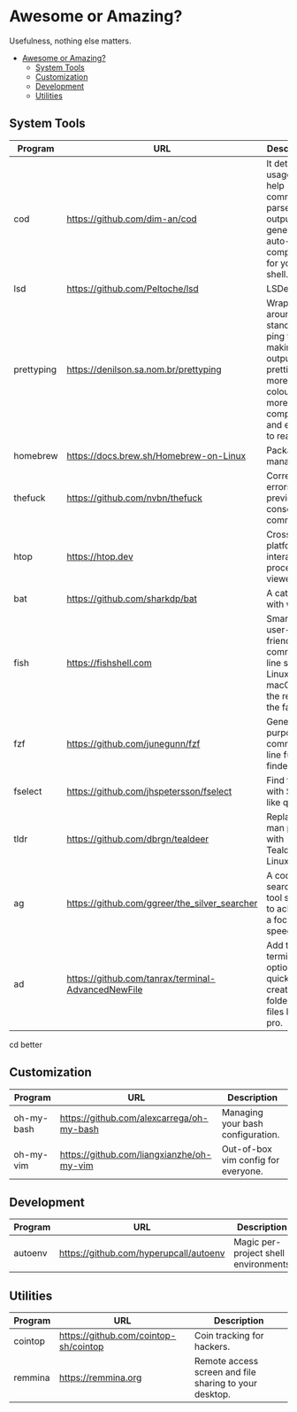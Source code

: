 # Awesome or Amazing?

Usefulness, nothing else matters.

- [Awesome or Amazing?](#awesome-or-amazing)
  - [System Tools](#system-tools)
  - [Customization](#customization)
  - [Development](#development)
  - [Utilities](#utilities)

## System Tools

| Program    | URL                                                | Description                                                                                                          |
| ---------- | -------------------------------------------------- | -------------------------------------------------------------------------------------------------------------------- |
| cod        | https://github.com/dim-an/cod                      | It detects usage of --help commands parses their output and generates auto-completions for your shell.               |
| lsd        | https://github.com/Peltoche/lsd                    | LSDeluxe.                                                                                                            |
| prettyping | https://denilson.sa.nom.br/prettyping              | Wrapper around the standard ping tool, making the output prettier, more colourful, more compact, and easier to read. |
| homebrew   | https://docs.brew.sh/Homebrew-on-Linux             | Package manager.                                                                                                     |
| thefuck    | https://github.com/nvbn/thefuck                    | Corrects errors in previous console commands.                                                                        |
| htop       | https://htop.dev                                   | Cross-platform interactive process viewer.                                                                           |
| bat        | https://github.com/sharkdp/bat                     | A cat  clone with wings.                                                                                             |
| fish       | https://fishshell.com                              | Smart and user-friendly command line shell for Linux, macOS, and the rest of the family.                             |
| fzf        | https://github.com/junegunn/fzf                    | General-purpose command-line fuzzy finder.                                                                           |
| fselect    | https://github.com/jhspetersson/fselect            | Find files with SQL-like queries.                                                                                    |
| tldr       | https://github.com/dbrgn/tealdeer                  | Replace man pages with Tealdeer on Linux                                                                             |
| ag         | https://github.com/ggreer/the_silver_searcher      | A code searching tool similar to ack, with a focus on speed.                                                         |
| ad         | https://github.com/tanrax/terminal-AdvancedNewFile | Add to your terminal the option to quickly create folders and files like a pro.                                      |
cd better

## Customization

| Program    | URL                                       | Description                         |
| ---------- | ----------------------------------------- | ----------------------------------- |
| oh-my-bash | https://github.com/alexcarrega/oh-my-bash | Managing your bash configuration.   |
| oh-my-vim  | https://github.com/liangxianzhe/oh-my-vim | Out-of-box vim config for everyone. |


## Development

| Program | URL                                    | Description                          |
| ------- | -------------------------------------- | ------------------------------------ |
| autoenv | https://github.com/hyperupcall/autoenv | Magic per-project shell environments |

## Utilities

| Program | URL                                   | Description                                            |
| ------- | ------------------------------------- | ------------------------------------------------------ |
| cointop | https://github.com/cointop-sh/cointop | Coin tracking for hackers.                             |
| remmina | https://remmina.org                   | Remote access screen and file sharing to your desktop. |
